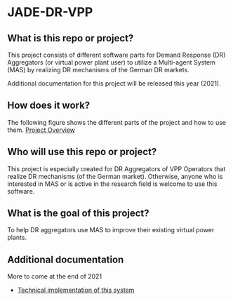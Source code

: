 # JADE-DR-VPP
## What is this repo or project?
This project consists of different software parts for Demand Response (DR) Aggregators (or virtual power plant user) to utilize a Multi-agent System (MAS) by realizing DR mechanisms of the German DR markets.

Additional documentation for this project will be released this year (2021).

## How does it work?
The following figure shows the different parts of the project and how to use them.
[Project Overview](https://github.com/IngStefan/JADE-DR-VPP/blob/994865fe4fb02b1f547879d53f40a40e0cf5f291/GitHubOverview.png)

## Who will use this repo or project?
This project is especially created for DR Aggregators of VPP Operators that realize DR mechanisms (of the German market).
Otherwise, anyone who is interested in MAS or is active in the research field is welcome to use this software.

## What is the goal of this project?
To help DR aggregators use MAS to improve their existing virtual power plants.

## Additional documentation
More to come at the end of 2021
* [Technical implementation of this system](https://ieeexplore.ieee.org/document/9212168)



